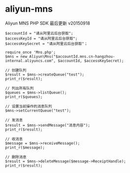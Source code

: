 # aliyun-mns
Aliyun MNS PHP SDK
最后更新 v20150918




	$accountId = "请从阿里云后台获取";
	$accessKeyId = "请从阿里云后台获取";
	$accessKeySecret = "请从阿里云后台获取"；

	require_once 'Mns.php';
	$mns = new Aliyun\Mns("$accountId.mns.cn-hangzhou-internal.aliyuncs.com", $accountId, $accessKeySecret);

	// 创建队列
	$result = $mns->createQueue("test");
	print_r($result);

	// 列出所有队列
	$queues = $mns->listQueue();
	print_r($queues);

	// 设置当前操作的消息队列
	$mns->setCurrentQueue("test");

	// 发消息
	$result = $mns->sendMessage("消息内容");
	print_r($result);

	// 收消息
	$message = $mns->receiveMessage();
	print_r($message);

	// 删除消息
	$result = $mns->deleteMessage($message->ReceiptHandle);
	print_r($result);



